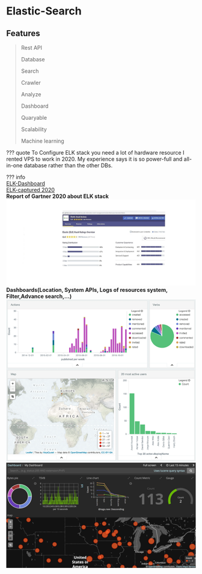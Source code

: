 ﻿# Elastic-Search

## Features

> Rest API 
> 
> Database 
> 
> Search 
> 
> Crawler 
> 
> Analyze 
> 
> Dashboard 
> 
> Quaryable 
> 
> Scalability
> 
> Machine learning 


??? quote
    To Configure ELK stack you need a lot of hardware resource I rented VPS to work in 2020. My experience says it is so power-full and all-in-one database rather than the other DBs.
    
??? info          
     <a href="https://aparat.com/v/qEyG9" target="_blank">ELK-Dashboard</a>           
     <a href="https://aparat.com/v/rsLZP" target="_blank">ELK-captured 2020</a>     
     **Report of Gartner 2020 about ELK stack**
     ![Gartner-ELK Stack](../../assets/attachments/gartner.jpg)
     **Dashboards(Location, System APIs, Logs of resources system, Filter,Advance search,...)**
    ![ELK Dashboard](../../assets/attachments/dashboard0.png)
    ![ELK Dashboard](../../assets/attachments/kibana-dashboard-only-mode-thumbnail.jpg)